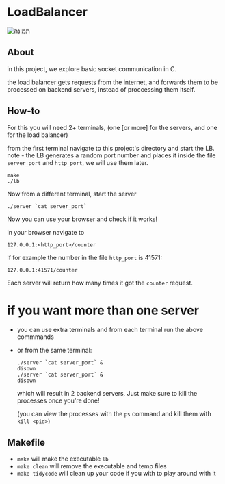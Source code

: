 # LoadBalancer
![תמונה](https://user-images.githubusercontent.com/65807063/217588044-5b1a410c-11aa-4f33-9931-e59b615e4206.png)

## About
in this project, we explore basic socket communication in C.

the load balancer gets requests from the internet, and forwards them to be processed on backend servers, instead of proccessing them itself.

## How-to
For this you will need 2+ terminals, (one [or more] for the servers, and one for the load balancer)

from the first terminal navigate to this project's directory and start the LB.
note - the LB generates a random port number and places it inside the file `server_port` and `http_port`, we will use them later.

```
make
./lb
```

Now from a different terminal, start the server

```
./server `cat server_port`
```

Now you can use your browser and check if it works!

in your browser navigate to 
```
127.0.0.1:<http_port>/counter
```
if for example the number in the file `http_port` is 41571:

```
127.0.0.1:41571/counter
```

Each server will return how many times it got the `counter` request.


# if you want more than one server

- you can use extra terminals and from each terminal run the above commmands

- or from the same terminal:

    ```
    ./server `cat server_port` &
    disown
    ./server `cat server_port` &
    disown
    ```
    which will result in 2 backend servers, Just make sure to kill the processes once you're done! 

    (you can view the processes with the `ps` command 
    and kill them with `kill <pid>`)





## Makefile
- `make` will make the executable `lb`
- `make clean` will remove the executable and temp files
- `make tidycode` will clean up your code if you with to play around with it
